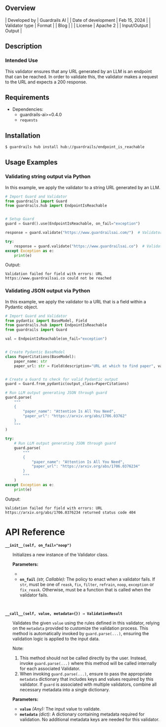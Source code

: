 ## Overview

| Developed by | Guardrails AI |
| Date of development | Feb 15, 2024 |
| Validator type | Format |
| Blog | |
| License | Apache 2 |
| Input/Output | Output |

## Description

### Intended Use

This validator ensures that any URL generated by an LLM is an endpoint that can be reached. In order to validate this, the validator makes a request to the URL and expects a 200 response.

## Requirements

* Dependencies:
	- guardrails-ai>=0.4.0
    - `requests`

## Installation

```bash
$ guardrails hub install hub://guardrails/endpoint_is_reachable
```

## Usage Examples

### Validating string output via Python

In this example, we apply the validator to a string URL generated by an LLM.

```python
# Import Guard and Validator
from guardrails import Guard
from guardrails.hub import EndpointIsReachable


# Setup Guard
guard = Guard().use(EndpointIsReachable, on_fail="exception")

response = guard.validate("https://www.guardrailsai.com/")  # Validator passes

try:
    response = guard.validate("https://www.guardrailsai.co")  # Validator fails
except Exception as e:
    print(e)
```
Output:
```console
Validation failed for field with errors: URL https://www.guardrailsai.co could not be reached
```

### Validating JSON output via Python

In this example, we apply the validator to a URL that is a field within a Pydantic object.

```python
# Import Guard and Validator
from pydantic import BaseModel, Field
from guardrails.hub import EndpointIsReachable
from guardrails import Guard

val = EndpointIsReachable(on_fail="exception")


# Create Pydantic BaseModel
class PaperCitations(BaseModel):
    paper_name: str
    paper_url: str = Field(description="URL at which to find paper", validators=[val])


# Create a Guard to check for valid Pydantic output
guard = Guard.from_pydantic(output_class=PaperCitations)

# Run LLM output generating JSON through guard
guard.parse(
    """
    {
        "paper_name": "Attention Is All You Need",
        "paper_url": "https://arxiv.org/abs/1706.03762"
    }
    """
)

try:
    # Run LLM output generating JSON through guard
    guard.parse(
        """
        {
            "paper_name": "Attention Is All You Need",
            "paper_url": "https://arxiv.org/abs/1706.0376234"
        }
        """
    )
except Exception as e:
    print(e)
```
Output:
```console
Validation failed for field with errors: URL https://arxiv.org/abs/1706.0376234 returned status code 404
```

# API Reference

**`__init__(self, on_fail="noop")`**
<ul>

Initializes a new instance of the Validator class.

**Parameters:**

- 
- **`on_fail`** *(str, Callable):* The policy to enact when a validator fails. If `str`, must be one of `reask`, `fix`, `filter`, `refrain`, `noop`, `exception` or `fix_reask`. Otherwise, must be a function that is called when the validator fails.

</ul>

<br>

**`__call__(self, value, metadata={}) → ValidationResult`**

<ul>

Validates the given `value` using the rules defined in this validator, relying on the `metadata` provided to customize the validation process. This method is automatically invoked by `guard.parse(...)`, ensuring the validation logic is applied to the input data.

Note:

1. This method should not be called directly by the user. Instead, invoke `guard.parse(...)` where this method will be called internally for each associated Validator.
2. When invoking `guard.parse(...)`, ensure to pass the appropriate `metadata` dictionary that includes keys and values required by this validator. If `guard` is associated with multiple validators, combine all necessary metadata into a single dictionary.

**Parameters:**

- **`value`** *(Any):* The input value to validate.
- **`metadata`** *(dict):* A dictionary containing metadata required for validation. No additional metadata keys are needed for this validator.

</ul>
